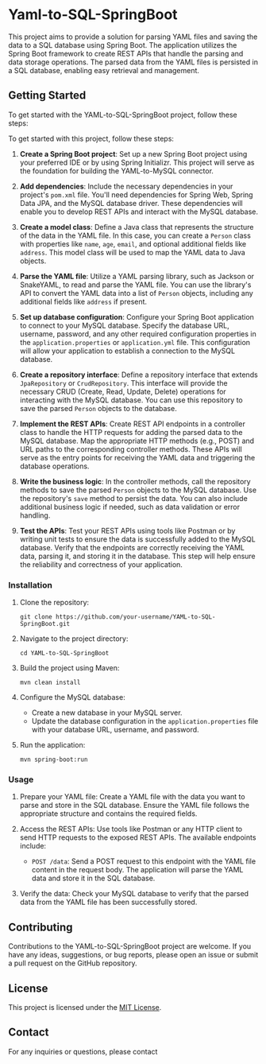 # Yaml-to-SQL-SpringBoot


This project aims to provide a solution for parsing YAML files and saving the data to a SQL database using Spring Boot. The application utilizes the Spring Boot framework to create REST APIs that handle the parsing and data storage operations. The parsed data from the YAML files is persisted in a SQL database, enabling easy retrieval and management.

## Getting Started

To get started with the YAML-to-SQL-SpringBoot project, follow these steps:


To get started with this project, follow these steps:

1.  **Create a Spring Boot project**: Set up a new Spring Boot project using your preferred IDE or by using Spring Initializr. This project will serve as the foundation for building the YAML-to-MySQL connector.
    
2.  **Add dependencies**: Include the necessary dependencies in your project's `pom.xml` file. You'll need dependencies for Spring Web, Spring Data JPA, and the MySQL database driver. These dependencies will enable you to develop REST APIs and interact with the MySQL database.
    
3.  **Create a model class**: Define a Java class that represents the structure of the data in the YAML file. In this case, you can create a `Person` class with properties like `name`, `age`, `email`, and optional additional fields like `address`. This model class will be used to map the YAML data to Java objects.
    
4.  **Parse the YAML file**: Utilize a YAML parsing library, such as Jackson or SnakeYAML, to read and parse the YAML file. You can use the library's API to convert the YAML data into a list of `Person` objects, including any additional fields like `address` if present.
    
5.  **Set up database configuration**: Configure your Spring Boot application to connect to your MySQL database. Specify the database URL, username, password, and any other required configuration properties in the `application.properties` or `application.yml` file. This configuration will allow your application to establish a connection to the MySQL database.
    
6.  **Create a repository interface**: Define a repository interface that extends `JpaRepository` or `CrudRepository`. This interface will provide the necessary CRUD (Create, Read, Update, Delete) operations for interacting with the MySQL database. You can use this repository to save the parsed `Person` objects to the database.
    
7.  **Implement the REST APIs**: Create REST API endpoints in a controller class to handle the HTTP requests for adding the parsed data to the MySQL database. Map the appropriate HTTP methods (e.g., POST) and URL paths to the corresponding controller methods. These APIs will serve as the entry points for receiving the YAML data and triggering the database operations.
    
8.  **Write the business logic**: In the controller methods, call the repository methods to save the parsed `Person` objects to the MySQL database. Use the repository's `save` method to persist the data. You can also include additional business logic if needed, such as data validation or error handling.
    
9.  **Test the APIs**: Test your REST APIs using tools like Postman or by writing unit tests to ensure the data is successfully added to the MySQL database. Verify that the endpoints are correctly receiving the YAML data, parsing it, and storing it in the database. This step will help ensure the reliability and correctness of your application.
    



### Installation

1. Clone the repository: 
   ```shell
   git clone https://github.com/your-username/YAML-to-SQL-SpringBoot.git
   ```

2. Navigate to the project directory:
   ```shell
   cd YAML-to-SQL-SpringBoot
   ```

3. Build the project using Maven:
   ```shell
   mvn clean install
   ```

4. Configure the MySQL database:
   - Create a new database in your MySQL server.
   - Update the database configuration in the `application.properties` file with your database URL, username, and password.

5. Run the application:
   ```shell
   mvn spring-boot:run
   ```

### Usage

1. Prepare your YAML file: Create a YAML file with the data you want to parse and store in the SQL database. Ensure the YAML file follows the appropriate structure and contains the required fields.

2. Access the REST APIs: Use tools like Postman or any HTTP client to send HTTP requests to the exposed REST APIs. The available endpoints include:

   - `POST /data`: Send a POST request to this endpoint with the YAML file content in the request body. The application will parse the YAML data and store it in the SQL database.

3. Verify the data: Check your MySQL database to verify that the parsed data from the YAML file has been successfully stored.

## Contributing

Contributions to the YAML-to-SQL-SpringBoot project are welcome. If you have any ideas, suggestions, or bug reports, please open an issue or submit a pull request on the GitHub repository.

## License

This project is licensed under the [MIT License](LICENSE).

## Contact

For any inquiries or questions, please contact 


